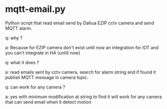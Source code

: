 # mqtt-email.py
Python script that read email send by Dahua EZIP cctv camera and send MQTT alarm.

q: why ?

a: Because for EZIP camera don't exist until now an integration for IOT and you can't integrate in HA (untill now)

q: what it does ?

a: read emails sent by cctv camera, search for alarm string and if found it publish MQTT message in camera topic.

q: can work for any camera ?

a: yes with minimum modification at string to find it will work for any camera that can send email when it detect motion
